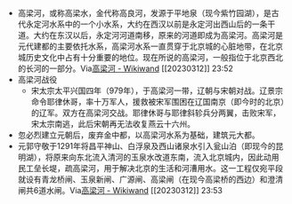 - 高梁河，或称高梁水，金代称高良河，发源于平地泉（现今紫竹园湖），是古代永定河水系中的一个小水系，大约在西汉以前是永定河出西山后的一条干道。大约在东汉以后，永定河河道南移，原来的河道即成为高梁河。高梁河是元代建都的主要依托水系，高梁河水系一直贯穿于北京城的心脏地带，在北京城历史文化中占有十分重要的地位。现在所说的高梁河，一般指位于北京西北的长河的一部分。Via[高梁河 - Wikiwand](https://www.wikiwand.com/zh-hans/%E9%AB%98%E6%A2%81%E6%B2%B3) [[20230312]] 23:52
- 高梁河战役
    - 宋太宗太平兴国四年（979年），于高梁河一带，辽朝与宋朝对战。辽景宗命令耶律休哥，率十万军人，援救被宋军围困在辽国南京（即今时的北京）的辽军。双方在高梁河交战。耶律休哥与耶律斜轸兵分两翼，击败宋军，宋太宗南逃，此后宋朝再无法收复燕云十六州。
- 忽必烈建立元朝后，废弃金中都，以高梁河水系为基础，建筑元大都。
- 元郭守敬于1291年将昌平神山、白浮泉及西山诸泉水引入瓮山泊（即现今的昆明湖），将原来向东北流入清河的玉泉水改道东南，流入北京城内，因此动用民工垒长堤，疏高梁河，用于解决北京的生活和河漕用水。这一工程仅宛平段就设有青龙桥闸、玉泉新闸、广源闸、高梁闸（在现今高梁桥的西边）和澄清闸共6道水闸。Via[高梁河 - Wikiwand](https://www.wikiwand.com/zh-hans/%E9%AB%98%E6%A2%81%E6%B2%B3) [[20230312]] 23:53
